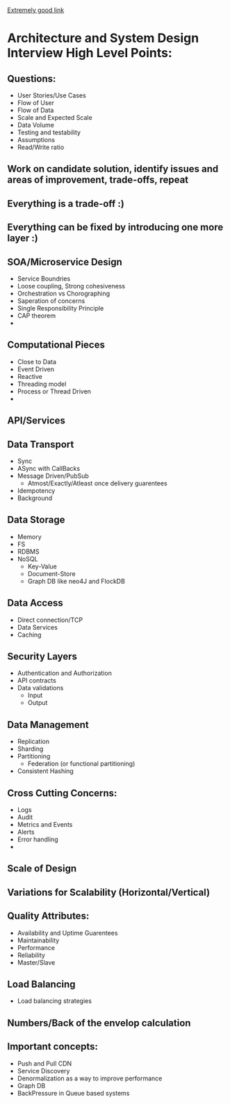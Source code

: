 [Extremely good link](https://github.com/donnemartin/system-design-primer)

# Architecture and System Design Interview High Level Points:
	
## Questions:	
* User Stories/Use Cases
* Flow of User
* Flow of Data
* Scale and Expected Scale
* Data Volume
* Testing and testability
* Assumptions
* Read/Write ratio

## Work on candidate solution, identify issues and areas of improvement, trade-offs, repeat
	
## Everything is a trade-off :)
## Everything can be fixed by introducing one more layer :)

## SOA/Microservice Design
* Service Boundries
* Loose coupling, Strong cohesiveness
* Orchestration vs Chorographing
* Saperation of concerns
* Single Responsibility Principle
* CAP theorem
* 

## Computational Pieces
* Close to Data
* Event Driven
* Reactive
* Threading model
* Process or Thread Driven
* 
## API/Services
## Data Transport
* Sync
* ASync with CallBacks
* Message Driven/PubSub
	* Atmost/Exactly/Atleast once delivery guarentees
* Idempotency
* Background
## Data Storage
* Memory
* FS
* RDBMS
* NoSQL
	* Key-Value
	* Document-Store
	* Graph DB like neo4J and FlockDB
## Data Access
* Direct connection/TCP
* Data Services
* Caching
## Security Layers
* Authentication and Authorization
* API contracts
* Data validations
	* Input
	* Output
## Data Management
* Replication
* Sharding
* Partitioning
	* Federation (or functional partitioning) 
* Consistent Hashing
## Cross Cutting Concerns:
* Logs
* Audit
* Metrics and Events
* Alerts
* Error handling
* 
## Scale of Design
## Variations for Scalability (Horizontal/Vertical)
## Quality Attributes:
* Availability and Uptime Guarentees
* Maintainability
* Performance
* Reliability
* Master/Slave
## Load Balancing
* Load balancing strategies
## Numbers/Back of the envelop calculation


## Important concepts:
* Push and Pull CDN
* Service Discovery
* Denormalization as a way to improve performance
* Graph DB
* BackPressure in Queue based systems
